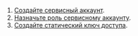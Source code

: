 1. [Создайте сервисный аккаунт](../../iam/operations/sa/create.md).
1. [Назначьте роль сервисному аккаунту](../../iam/operations/sa/assign-role-for-sa.md).
1. [Создайте статический ключ доступа](../../iam/operations/sa/create-access-key.md).